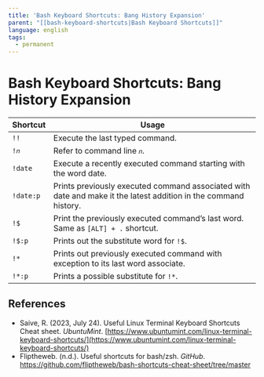 ```yaml
---
title: 'Bash Keyboard Shortcuts: Bang History Expansion'
parent: "[[bash-keyboard-shortcuts|Bash Keyboard Shortcuts]]"
language: english
tags:
  - permanent
---
```


# Bash Keyboard Shortcuts: Bang History Expansion

| Shortcut  | Usage                                                                                                           |
| --------- | --------------------------------------------------------------------------------------------------------------- |
| `!!`      | Execute the last typed command.                                                                                 |
| `!𝑛`      | Refer to command line `𝑛`.                                                                                      |
| `!date`   | Execute a recently executed command starting with the word date.                                                |
| `!date:p` | Prints previously executed command associated with date and make it the latest addition in the command history. |
| `!$`      | Print the previously executed command’s last word. Same as `[ALT] + .` shortcut.                                |
| `!$:p`    | Prints out the substitute word for `!$`.                                                                        |
| `!*`      | Prints out previously executed command with exception to its last word associate.                               |
| `!*:p`    | Prints a possible substitute for `!*`.                                                                          |

## References

- Saive, R. (2023, July 24). <span class="reference-title">Useful Linux Terminal Keyboard Shortcuts Cheat sheet</span>. _UbuntuMint_. [https://www.ubuntumint.com/linux-terminal-keyboard-shortcuts/](https://www.ubuntumint.com/linux-terminal-keyboard-shortcuts/)
- Fliptheweb. (n.d.). <span class="reference-title">Useful shortcuts for bash/zsh</span>. _GitHub_. https://github.com/fliptheweb/bash-shortcuts-cheat-sheet/tree/master
